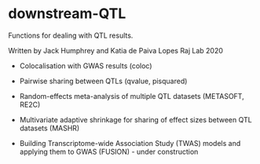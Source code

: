 
# downstream-QTL

Functions for dealing with QTL results.

Written by Jack Humphrey and Katia de Paiva Lopes
Raj Lab 2020

* Colocalisation with GWAS results (coloc)

* Pairwise sharing between QTLs (qvalue, pisquared)

* Random-effects meta-analysis of multiple QTL datasets (METASOFT, RE2C)

* Multivariate adaptive shrinkage for sharing of effect sizes between QTL datasets (MASHR)

* Building Transcriptome-wide Association Study (TWAS) models and applying them to GWAS (FUSION) - under construction
